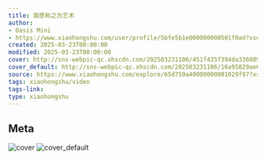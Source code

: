 ```yaml
---
title: 我愿称之为艺术
author:
- Oasis Mini
- https://www.xiaohongshu.com/user/profile/5bfe5b1e000000000501f0ad?xsec_token=undefined
created: 2025-03-23T00:00:00
modified: 2025-03-23T00:00:00
cover: http://sns-webpic-qc.xhscdn.com/202503231106/451f435f394da336009fdc9a7f137bd8/1040g00830vfvtuoq5s004buk0ddhts5d6aecut0!nc_n_webp_prv_1
cover_default: http://sns-webpic-qc.xhscdn.com/202503231106/16a95829ae66c3718812eea6d586a108/1040g00830vfvtuoq5s004buk0ddhts5d6aecut0!nc_n_webp_mw_1
source: https://www.xiaohongshu.com/explore/65d759a40000000001029f97?xsec_token=ABbnr2YCdb3GGKGjsQq3vs1kJgyG3u-KLkgGwzelqnAJg=
tags: xiaohongshu/video
tags-link:
type: xiaohongshu
---
```


## Meta

![cover](http://sns-webpic-qc.xhscdn.com/202503231106/451f435f394da336009fdc9a7f137bd8/1040g00830vfvtuoq5s004buk0ddhts5d6aecut0!nc_n_webp_prv_1)
![cover_default](http://sns-webpic-qc.xhscdn.com/202503231106/16a95829ae66c3718812eea6d586a108/1040g00830vfvtuoq5s004buk0ddhts5d6aecut0!nc_n_webp_mw_1)
